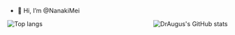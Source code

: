 - 👋 Hi, I’m @NanakiMei

<!---
NanakiMei/NanakiMei is a ✨ special ✨ repository because its `README.md` (this file) appears on your GitHub profile.
You can click the Preview link to take a look at your changes.
--->

<img src="https://github-readme-stats.vercel.app/api?username=NanakiMei&show_icons=true&hide_title=true&hide_border=true" alt="DrAugus's GitHub stats" align="right">

<!---
[![Top Langs](https://github-readme-stats.vercel.app/api/top-langs/?username=NanakiMei)](https://github.com/anuraghazra/github-readme-stats)
--->

<img src="https://github-readme-stats.vercel.app/api/top-langs/?username=NanakiMei&langs_count=8&layout=compact&hide_title=true&hide_border=true" alt="Top langs" align="left">
